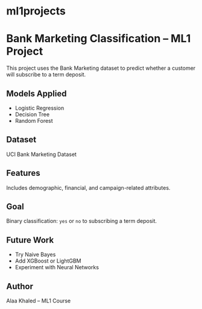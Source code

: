 # ml1projects
# Bank Marketing Classification – ML1 Project

This project uses the Bank Marketing dataset to predict whether a customer will subscribe to a term deposit.

## Models Applied
- Logistic Regression
- Decision Tree
- Random Forest

## Dataset
UCI Bank Marketing Dataset

## Features
Includes demographic, financial, and campaign-related attributes.

## Goal
Binary classification: `yes` or `no` to subscribing a term deposit.

## Future Work
- Try Naive Bayes
- Add XGBoost or LightGBM
- Experiment with Neural Networks

## Author
Alaa Khaled – ML1 Course
